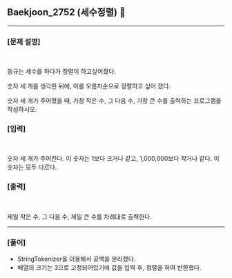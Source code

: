 ## Baekjoon_2752 (세수정렬) 🚀
___


### **[문제 설명]**
<br>

동규는 세수를 하다가 정렬이 하고싶어졌다.

숫자 세 개를 생각한 뒤에, 이를 오름차순으로 정렬하고 싶어 졌다.

숫자 세 개가 주어졌을 때, 가장 작은 수, 그 다음 수, 가장 큰 수를 출력하는 프로그램을 작성하시오.

### **[입력]**
<br>

숫자 세 개가 주어진다. 이 숫자는 1보다 크거나 같고, 1,000,000보다 작거나 같다. 이 숫자는 모두 다르다.

### **[출력]**
<br>

제일 작은 수, 그 다음 수, 제일 큰 수를 차례대로 출력한다.

___


### **[풀이]**

- StringTokenizer을 이용해서 공백을 분리했다.
- 배열의 크기는 3으로 고정되어있기에 값을 입력 후, 정렬을 하여 반환했다.
 